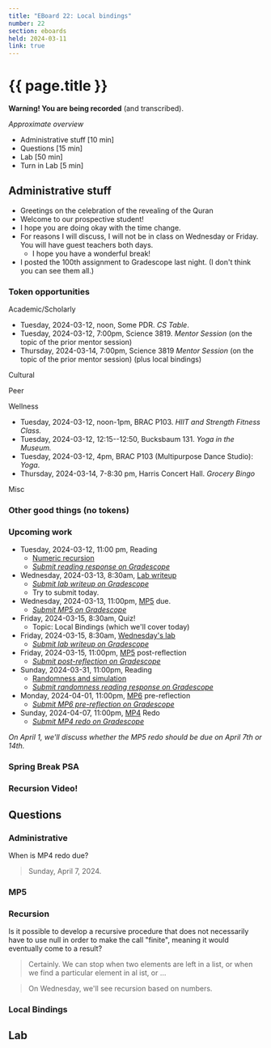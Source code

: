 ```yaml
---
title: "EBoard 22: Local bindings"
number: 22
section: eboards
held: 2024-03-11
link: true
---
```

# {{ page.title }}

**Warning! You are being recorded** (and transcribed).

_Approximate overview_

* Administrative stuff [10 min]
* Questions [15 min]
* Lab [50 min]
* Turn in Lab [5 min]

Administrative stuff
--------------------

* Greetings on the celebration of the revealing of the Quran
* Welcome to our prospective student!
* I hope you are doing okay with the time change.
* For reasons I will discuss, I will not be in class on Wednesday or
  Friday. You will have guest teachers both days.
    * I hope you have a wonderful break!
* I posted the 100th assignment to Gradescope last night. (I don't think
  you can see them all.)

### Token opportunities

Academic/Scholarly

* Tuesday, 2024-03-12, noon, Some PDR.
  _CS Table_.
* Tuesday, 2024-03-12, 7:00pm, Science 3819.
  _Mentor Session_ (on the topic of the prior mentor session)
* Thursday, 2024-03-14, 7:00pm, Science 3819
  _Mentor Session_ (on the topic of the prior mentor session)
   (plus local bindings)

Cultural

Peer

Wellness

* Tuesday, 2024-03-12, noon-1pm, BRAC P103.
  _HIIT and Strength Fitness Class._
* Tuesday, 2024-03-12, 12:15--12:50, Bucksbaum 131.
  _Yoga in the Museum._
* Tuesday, 2024-03-12, 4pm, BRAC P103 (Multipurpose Dance Studio):
  _Yoga_.
* Thursday, 2024-03-14, 7-8:30 pm, Harris Concert Hall.
  _Grocery Bingo_

Misc

### Other good things (no tokens)

### Upcoming work

* Tuesday, 2024-03-12, 11:00 pm, Reading
    * [Numeric recursion](../readings/numeric-recursion)
    * [_Submit reading response on Gradescope_](https://www.gradescope.com/courses/690100/assignments/4217685/)
* Wednesday, 2024-03-13, 8:30am, [Lab writeup](../labs/local-bindings)
    * [_Submit lab writeup on Gradescope_](https://www.gradescope.com/courses/690100/assignments/4217684)
    * Try to submit today.
* Wednesday, 2024-03-13, 11:00pm, [MP5](../mps/mp5) due.
    * [_Submit MP5 on Gradescope_](https://www.gradescope.com/courses/690100/assignments/4216304)
* Friday, 2024-03-15, 8:30am, Quiz!
    * Topic: Local Bindings (which we'll cover today)
* Friday, 2024-03-15, 8:30am, [Wednesday's lab](../labs/numeric-recursion)
    * [_Submit lab writeup on Gradescope_](https://www.gradescope.com/courses/690100/assignments/4218845/)
* Friday, 2024-03-15, 11:00pm, [MP5](../mps/mp05) post-reflection
    * [_Submit post-reflection on Gradescope_](https://www.gradescope.com/courses/690100/assignments/4200918)
* Sunday, 2024-03-31, 11:00pm, Reading
    * [Randomness and simulation](../readings/randomness)
    * [_Submit randomness reading response on Gradescope_](https://www.gradescope.com/courses/690100/assignments/4218849/)
* Monday, 2024-04-01, 11:00pm, [MP6](../mps/mp06) pre-reflection
    * [_Submit MP6 pre-reflection on Gradescope_](https://www.gradescope.com/courses/690100/assignments/4217838/)
* Sunday, 2024-04-07, 11:00pm, [MP4](../mps/mp04) Redo
    * [_Submit MP4 redo on Gradescope_](https://www.gradescope.com/courses/690100/assignments/4217681)

_On April 1, we'll discuss whether the MP5 redo should be due on April 7th or 14th._

### Spring Break PSA

### Recursion Video!

Questions
---------

### Administrative

When is MP4 redo due?

> Sunday, April 7, 2024.

### MP5

### Recursion

Is it possible to develop a recursive procedure that does not
necessarily have to use null in order to make the call "finite",
meaning it would eventually come to a result?

> Certainly. We can stop when two elements are left in a list, or
  when we find a particular element in al ist, or …

> On Wednesday, we'll see recursion based on numbers.

### Local Bindings

Lab
---

